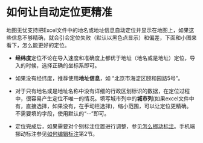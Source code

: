 # 如何让自动定位更精准

地图无忧支持把Excel文件中的地名或地址信息自动定位并显示在地图上，如果这些信息不够精确，就会引会定位失败（默认以黑色点显示）和偏差，下面和小图来看下，怎么能更好的定位。

- **经纬度**定位不论在导入速度和准确度上都优于地址（地名或是地址）定位，导入的时候，选择正确的坐标系即可。

- 如果没有经纬度，推荐使用**地址信息**，如 “北京市海淀区颐和园路5号”。

- 对于只有地名或是地址名称中没有详细的行政区划标识的数据，在定位过程中，很容易产生定位不唯一的情况。填写城市列中的**城市列**(如果excel文件中有，直接选择，如果没有，在手动栏选择)，缩小范围，可以让定位更精确。不需要填的字段，使用默认的“--”即可。


- 定位完成后，如果需要对个别标注位置进行调整，参见[怎么挪动标注](/move-mark.html)。手机端挪动标注参见[如何编辑标注](/m-editmark.html)第2节。

